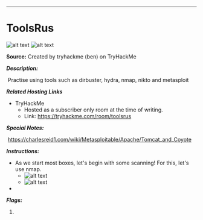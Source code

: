 ****

# ToolsRus

![alt text](https://i.imgur.com/fAFiFoI.png)
![alt text]()

**Source:** Created by tryhackme (ben) on TryHackMe

***Description:***
	
​	Practise using tools such as dirbuster, hydra, nmap, nikto and metasploit

***Related Hosting Links***

- TryHackMe
  - Hosted as a subscriber only room at the time of writing.
  - Link: https://tryhackme.com/room/toolsrus

***Special Notes:***

​	https://charlesreid1.com/wiki/Metasploitable/Apache/Tomcat_and_Coyote



***Instructions:*** 

- As we start most boxes, let's begin with some scanning! For this, let's use nmap.
  - ![alt text]()
  - ![alt text]()
- 









***Flags:***

1. 

